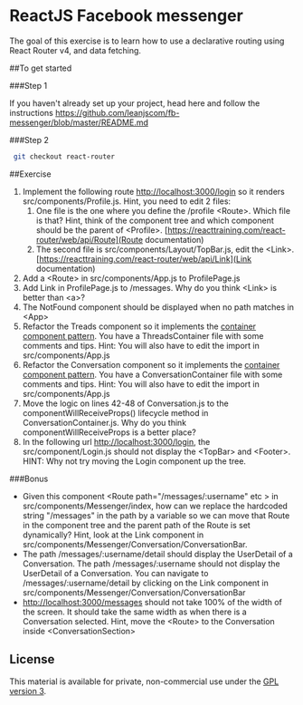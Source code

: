 # ReactJS Facebook messenger

The goal of this exercise is to learn how to use a declarative routing using React Router v4, and data fetching.

##To get started

###Step 1

If you haven't already set up your project, head here and follow the instructions https://github.com/leanjscom/fb-messenger/blob/master/README.md


###Step 2
```sh
 git checkout react-router
 ```

##Exercise

1. Implement the following route [http://localhost:3000/login](http://localhost:3000/login) so it renders src/components/Profile.js. Hint, you need to edit 2 files:
    1. One file is the one where you define the /profile &lt;Route&gt;. Which file is that? Hint, think of the component tree and which component should be the parent of &lt;Profile&gt;. [https://reacttraining.com/react-router/web/api/Route](Route documentation)
    2. The second file is src/components/Layout/TopBar.js, edit the &lt;Link&gt;. [https://reacttraining.com/react-router/web/api/Link](Link documentation)
2. Add a &lt;Route&gt; in src/components/App.js to ProfilePage.js
3. Add Link in ProfilePage.js to /messages. Why do you think &lt;Link&gt; is better than &lt;a&gt;?
4. The NotFound component should be displayed when no path matches in &lt;App&gt;
5. Refactor the Treads component so it implements the [container component pattern](https://medium.com/@learnreact/container-components-c0e67432e005). You have a ThreadsContainer file with some comments and tips. Hint: You will also have to edit the import in src/components/App.js
6. Refactor the Conversation component so it implements the [container component pattern](https://medium.com/@learnreact/container-components-c0e67432e005). You have a ConversationContainer file with some comments and tips. Hint: You will also have to edit the import in src/components/App.js
7. Move the logic on lines 42-48 of Conversation.js to the componentWillReceiveProps() lifecycle method in ConversationContainer.js. Why do you think componentWillReceiveProps is a better place?
8. In the following url [http://localhost:3000/login](http://localhost:3000/login), the src/component/Login.js should not display the &lt;TopBar&gt; and &lt;Footer&gt;. HINT: Why not try moving the Login component up the tree.

###Bonus
- Given this component &lt;Route path="/messages/:username" etc &gt; in src/components/Messenger/index, how can we replace the hardcoded string "/messages" in the path by a variable so we can move that Route in the component tree and the parent path of the Route is set dynamically? Hint, look at the Link component in src/components/Messenger/Conversation/ConversationBar.
- The path /messages/:username/detail should display the UserDetail of a Conversation. The path /messages/:username should not display the UserDetail of a Conversation. You can navigate to /messages/:username/detail by clicking on the Link component in src/components/Messenger/Conversation/ConversationBar
- [http://localhost:3000/messages](http://localhost:3000/messages) should not take 100% of the width of the screen. It should take the same width as when there is a Conversation selected. Hint, move the &lt;Route&gt; to the Conversation inside &lt;ConversationSection&gt;

## License

This material is available for private, non-commercial use under the [GPL version 3](http://www.gnu.org/licenses/gpl-3.0-standalone.html).
